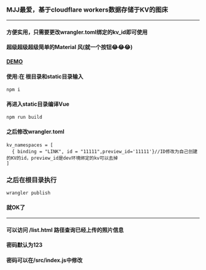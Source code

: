 ### MJJ最爱，基于cloudflare workers数据存储于KV的图床

------------

#### 方便实用，只需要更改wrangler.toml绑定的kv_id即可使用
#### 超级超级超级简单的Material 风(就一个按钮😂😂😂)
#### [DEMO](https://img.giao111.workers.dev/ "DEMO")

#### 使用:在 根目录和static目录输入

    npm i
	
#### 	再进入static目录编译Vue
    npm run build
#### 	之后修改wrangler.toml


    kv_namespaces = [
      { binding = "LINK", id = "11111",preview_id='11111'}//ID修改为自己创建的KV的id，preview_id是dev环境绑定的kv可以去掉
    ]
### 	之后在根目录执行


    wrangler publish
#### 	就OK了

------------

#### 可以访问 /list.html 路径查询已经上传的照片信息
#### 密码默认为123
#### 密码可以在/src/index.js中修改
